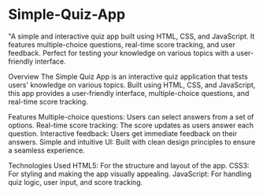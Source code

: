 # Simple-Quiz-App
"A simple and interactive quiz app built using HTML, CSS, and JavaScript. It features multiple-choice questions, real-time score tracking, and user feedback. Perfect for testing your knowledge on various topics with a user-friendly interface.

Overview
The Simple Quiz App is an interactive quiz application that tests users' knowledge on various topics. Built using HTML, CSS, and JavaScript, this app provides a user-friendly interface, multiple-choice questions, and real-time score tracking.

Features
Multiple-choice questions: Users can select answers from a set of options.
Real-time score tracking: The score updates as users answer each question.
Interactive feedback: Users get immediate feedback on their answers.
Simple and intuitive UI: Built with clean design principles to ensure a seamless experience.

Technologies Used
HTML5: For the structure and layout of the app.
CSS3: For styling and making the app visually appealing.
JavaScript: For handling quiz logic, user input, and score tracking.
